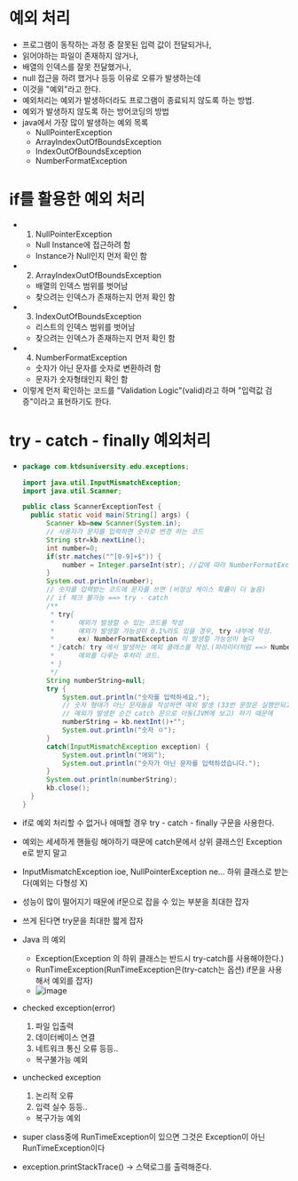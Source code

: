 # 예외 처리

- 프로그램이 동작하는 과정 중 잘못된 입력 값이 전달되거나,
- 읽어야하는 파일이 존재하지 않거나,
- 배열의 인덱스를 잘못 전달했거나,
- null 접근을 하려 했거나 등등 이유로 오류가 발생하는데 
- 이것을 "예외"라고 한다.
- 예외처리는 예외가 발생하더라도 프로그램이 종료되지 않도록 하는 방법.
- 예외가 발생하지 않도록 하는 방어코딩의 방법
- java에서 가장 많이 발생하는 예외 목록
	- NullPointerException
	- ArrayIndexOutOfBoundsException
	- IndexOutOfBoundsException
	- NumberFormatException

# if를 활용한 예외 처리

- 1. NullPointerException
	- Null Instance에 접근하려 함
	- Instance가 Null인지 먼저 확인 함
- 2. ArrayIndexOutOfBoundsException
	- 배열의 인덱스 범위를 벗어남
	- 찾으려는 인덱스가 존재하는지 먼저 확인 함
- 3. IndexOutOfBoundsException
	- 리스트의 인덱스 범위를 벗어남
	- 찾으려는 인덱스가 존재하는지 먼저 확인 함
- 4. NumberFormatException
	- 숫자가 아닌 문자를 숫자로 변환하려 함
	- 문자가 숫자형태인지 확인 함
- 이렇게 먼저 확인하는 코드를 "Validation Logic"(valid)라고 하며 "입력값 검증"이라고 표현하기도 한다.

# try - catch - finally 예외처리

- ```java
  package com.ktdsuniversity.edu.exceptions;

  import java.util.InputMismatchException;
  import java.util.Scanner;
  
  public class ScannerExceptionTest {
  	public static void main(String[] args) {
  		Scanner kb=new Scanner(System.in);
  		// 사용자가 문자를 입력하면 숫자로 변경 하는 코드
  		String str=kb.nextLine();
  		int number=0;
  		if(str.matches("^[0-9]+$")) {
  			number = Integer.parseInt(str); //값에 따라 NumberFormatException			
  		}
  		System.out.println(number);
  		// 숫자를 입력받는 코드에 문자를 쓰면 (비정상 케이스 확률이 더 높음)
  		// if 체크 불가능 ==> try - catch
  		/**
  		 * try{
  		 *		예외가 발생할 수 있는 코드를 작성
  		 *		예외가 발생할 가능성이 0.1%라도 있을 경우, try 내부에 작성.
  		 *		ex) NumberFormatException 이 발생할 가능성이 높다
  		 * }catch( try 에서 발생하는 예외 클래스를 작성.(파라미터처럼 ==> NumberFormatException exception)){
  		 * 		예외를 다루는 후처리 코드.
  		 * }
  		 */
  		String numberString=null;
  		try {
  			System.out.println("숫자를 입력하세요.");
  			// 숫자 형태가 아닌 문자들을 작성하면 예외 발생 (33번 문장은 실행안되고, nuberString에는 아무값도 할당되지않는다.)
  			// 예외가 발생한 순간 catch 문으로 이동(JVM에 보고) 하기 때문에
  			numberString = kb.nextInt()+""; 
  			System.out.println("숫자 ㅇ");
  		}
  		catch(InputMismatchException exception) {
  			System.out.println("에외");
  			System.out.println("숫자가 아닌 문자를 입력하셨습니다.");
  		}
  		System.out.println(numberString);
  		kb.close();
  	}
  }

- if로 예외 처리할 수 없거나 애매할 경우 try - catch - finally 구문을 사용한다.
- 예외는 세세하게 핸들링 해야하기 때문에 catch문에서 상위 클래스인 Exception e로 받지 말고 
- InputMismatchException ioe, NullPointerException ne... 하위 클래스로 받는다(예외는 다형성 X)
- 성능이 많이 떨어지기 때문에 if문으로 잡을 수 있는 부분을 최대한 잡자 
- 쓰게 된다면 try문을 최대한 짧게 잡자
- Java 의 예외
	- Exception(Exception 의 하위 클래스는 반드시 try-catch를 사용해야한다.)
	- RunTimeException(RunTimeException은(try-catch는 옵션) if문을 사용해서 예외를 잡자)
  - ![image](https://github.com/user-attachments/assets/c3816b98-22d9-4c28-b230-18e482b030e3)
- checked exception(error)
	1. 파일 입출력
	2. 데이터베이스 연결
	3. 네트워크 통신 오류
	등등..
	- 복구불가능 예외

- unchecked exception
	1. 논리적 오류
	2. 입력 실수
	등등..
	- 복구가능 예외

   
- super class중에 RunTimeException이 있으면 그것은 Exception이 아닌 RunTimeException이다
- exception.printStackTrace() -> 스택로그를 출력해준다.
  
